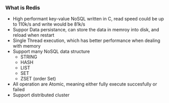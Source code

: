 ### What is Redis
- High performant key-value NoSQL written in C, read speed could be up to 110k/s and write would be 81k/s
- Suppor Data persistance, can store the data in memroy into disk, and reload when restart
- Single Thread execution, which has better performance when dealing with memory
- Support many NoSQL data structure
	- STRING
	- HASH
	- LIST
	- SET
	- ZSET (order Set)
-  All operation are Atomic, meaning either fully execute succesfully or failed
- Support distributed cluster
<!--stackedit_data:
eyJoaXN0b3J5IjpbNTc4Mjk0Nzc4XX0=
-->